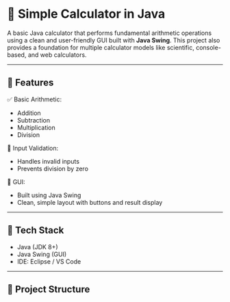 # 🧮 Simple Calculator in Java

A basic Java calculator that performs fundamental arithmetic operations using a clean and user-friendly GUI built with **Java Swing**. This project also provides a foundation for multiple calculator models like scientific, console-based, and web calculators.

---

## 🚀 Features

✅ Basic Arithmetic:
- Addition
- Subtraction  
- Multiplication  
- Division  

🧠 Input Validation:
- Handles invalid inputs
- Prevents division by zero

🎨 GUI:
- Built using Java Swing
- Clean, simple layout with buttons and result display

---

## 🧰 Tech Stack

- Java (JDK 8+)
- Java Swing (GUI)
- IDE:  Eclipse / VS Code

---

## 📁 Project Structure
